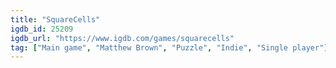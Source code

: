 ```yaml
---
title: "SquareCells"
igdb_id: 25209
igdb_url: "https://www.igdb.com/games/squarecells"
tag: ["Main game", "Matthew Brown", "Puzzle", "Indie", "Single player"]
---
```

